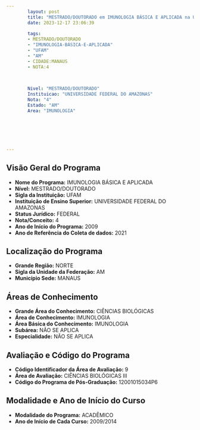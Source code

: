 ```yaml
---
        layout: post
        title: "MESTRADO/DOUTORADO em IMUNOLOGIA BÁSICA E APLICADA na UFAM  "
        date: 2023-12-17 23:06:39
     
        tags:
        - MESTRADO/DOUTORADO
        - "IMUNOLOGIA-BÁSICA-E-APLICADA"
        - "UFAM"
        - "AM"
        - CIDADE:MANAUS
        - NOTA:4
        
       

        Nivel: "MESTRADO/DOUTORADO"
        Instituicao: "UNIVERSIDADE FEDERAL DO AMAZONAS"
        Nota: "4"
        Estado: "AM"
        Area: "IMUNOLOGIA"
        
        
        
        
        
        
---
```

## Visão Geral do Programa
- **Nome do Programa:** IMUNOLOGIA BÁSICA E APLICADA
- **Nível:** MESTRADO/DOUTORADO
- **Sigla da Instituição:** UFAM
- **Instituição de Ensino Superior:** UNIVERSIDADE FEDERAL DO AMAZONAS
- **Status Jurídico:** FEDERAL
- **Nota/Conceito:** 4
- **Ano de Início do Programa:** 2009
- **Ano de Referência do Coleta de dados:** 2021

## Localização do Programa
- **Grande Região:** NORTE
- **Sigla da Unidade da Federação:** AM
- **Município Sede:** MANAUS

## Áreas de Conhecimento
- **Grande Área do Conhecimento:** CIÊNCIAS BIOLÓGICAS
- **Área de Conhecimento:** IMUNOLOGIA
- **Área Básica do Conhecimento:** IMUNOLOGIA
- **Subárea:** NÃO SE APLICA
- **Especialidade:** NÃO SE APLICA

## Avaliação e Código do Programa
- **Código Identificador da Área de Avaliação:** 9
- **Área de Avaliação:** CIÊNCIAS BIOLÓGICAS III
- **Código do Programa de Pós-Graduação:** 12001015034P6


## Modalidade e Ano de Início do Curso
- **Modalidade do Programa:** ACADÊMICO
- **Ano de Início de Cada Curso:** 2009/2014
